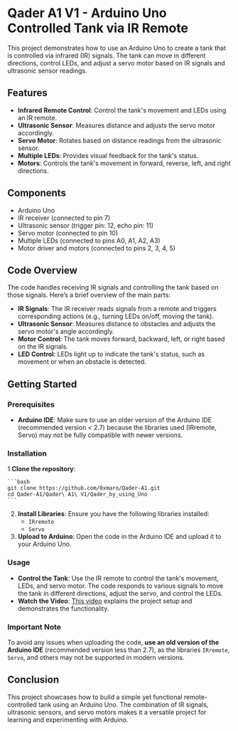 # Qader A1 V1 - Arduino Uno Controlled Tank via IR Remote

This project demonstrates how to use an Arduino Uno to create a tank that is controlled via infrared (IR) signals. The tank can move in different directions, control LEDs, and adjust a servo motor based on IR signals and ultrasonic sensor readings.

## Features

- **Infrared Remote Control**: Control the tank's movement and LEDs using an IR remote.
- **Ultrasonic Sensor**: Measures distance and adjusts the servo motor accordingly.
- **Servo Motor**: Rotates based on distance readings from the ultrasonic sensor.
- **Multiple LEDs**: Provides visual feedback for the tank's status.
- **Motors**: Controls the tank's movement in forward, reverse, left, and right directions.

## Components

- Arduino Uno
- IR receiver (connected to pin 7)
- Ultrasonic sensor (trigger pin: 12, echo pin: 11)
- Servo motor (connected to pin 10)
- Multiple LEDs (connected to pins A0, A1, A2, A3)
- Motor driver and motors (connected to pins 2, 3, 4, 5)

## Code Overview

The code handles receiving IR signals and controlling the tank based on those signals. Here’s a brief overview of the main parts:

- **IR Signals**: The IR receiver reads signals from a remote and triggers corresponding actions (e.g., turning LEDs on/off, moving the tank).
- **Ultrasonic Sensor**: Measures distance to obstacles and adjusts the servo motor's angle accordingly.
- **Motor Control**: The tank moves forward, backward, left, or right based on the IR signals.
- **LED Control**: LEDs light up to indicate the tank's status, such as movement or when an obstacle is detected.

## Getting Started

### Prerequisites

- **Arduino IDE**: Make sure to use an older version of the Arduino IDE (recommended version < 2.7) because the libraries used (IRremote, Servo) may not be fully compatible with newer versions.

### Installation

1.**Clone the repository**:

    ```bash
    git clone https://github.com/0xmaro/Qader-A1.git
    cd Qader-A1/Qader\ A1\ V1/Qader_by_using_Uno
    ```
    
2. **Install Libraries**: Ensure you have the following libraries installed:
   - `IRremote`
   - `Servo`
3. **Upload to Arduino**: Open the code in the Arduino IDE and upload it to your Arduino Uno.

### Usage

- **Control the Tank**: Use the IR remote to control the tank's movement, LEDs, and servo motor. The code responds to various signals to move the tank in different directions, adjust the servo, and control the LEDs.
- **Watch the Video**: [This video](https://youtu.be/1CY9IlN5VvA) explains the project setup and demonstrates the functionality.

### Important Note

To avoid any issues when uploading the code, **use an old version of the Arduino IDE** (recommended version less than 2.7), as the libraries `IRremote`, `Servo`, and others may not be supported in modern versions.

## Conclusion

This project showcases how to build a simple yet functional remote-controlled tank using an Arduino Uno. The combination of IR signals, ultrasonic sensors, and servo motors makes it a versatile project for learning and experimenting with Arduino.
